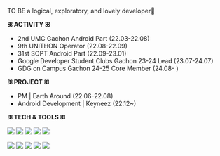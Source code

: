 TO BE a logical, exploratory, and lovely developer🤍

**ꕤ ACTIVITY ꕤ**
- 2nd UMC Gachon Android Part (22.03-22.08)
- 9th UNITHON Operator (22.08-22.09)
- 31st SOPT Android Part (22.09-23.01)
- Google Developer Student Clubs Gachon 23-24 Lead (23.07-24.07)
- GDG on Campus Gachon 24-25 Core Member (24.08- )


**ꕤ PROJECT ꕤ**
- PM | Earth Around (22.06-22.08)
- Android Development | Keyneez (22.12~)


**ꕤ TECH & TOOLS ꕤ**

<img src="https://img.shields.io/badge/Android-3DDC84?style=for-the-badge&logo=Android&logoColor=white"> <img src="https://img.shields.io/badge/Kotlin-7F52FF?style=for-the-badge&logo=Kotlin&logoColor=white"> <img src="https://img.shields.io/badge/C-A8B9CC?style=for-the-badge&logo=C&logoColor=white"> <img src="https://img.shields.io/badge/HTML5-E34F26?style=for-the-badge&logo=HTML5&logoColor=white"> <img src="https://img.shields.io/badge/CSS3-1572B6?style=for-the-badge&logo=CSS3&logoColor=white">

<img src="https://img.shields.io/badge/github-181717?style=for-the-badge&logo=github&logoColor=white"> <img src="https://img.shields.io/badge/Slack-4A154B?style=for-the-badge&logo=slack&logoColor=white"> <img src="https://img.shields.io/badge/notion-000000?style=for-the-badge&logo=notion&logoColor=white"> <img src="https://img.shields.io/badge/Discord-5865F2?style=for-the-badge&logo=discord&logoColor=white"> <img src="https://img.shields.io/badge/Figma-F24E1E?style=for-the-badge&logo=figma&logoColor=white">
